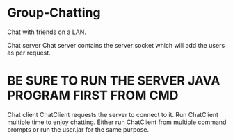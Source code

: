 # Group-Chatting
Chat with friends on a LAN.

Chat server
Chat server contains the server socket which will add the users as per request.
# BE SURE TO RUN THE SERVER JAVA PROGRAM FIRST FROM CMD

Chat client
ChatClient requests the server to connect to it.
Run ChatClient multiple time to enjoy chatting.
Either run ChatClient from multiple command prompts or run the user.jar for the same purpose.
